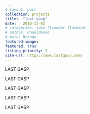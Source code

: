```yaml
---
# layout: post
collection: projects
title:  "last gasp"
date:   2016-12-02
# categories: sole flounder flathead
# author: Ronaldoooo
# meta: Boingo
featured-image:
featured: true
listing-priority: 2
site-url: https://www.lastgasp.com/
---
```

LAST GASP

LAST GASP

LAST GASP

LAST GASP

LAST GASP
